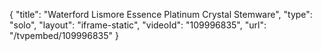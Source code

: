 {
    "title": "Waterford Lismore Essence Platinum Crystal Stemware",
    "type": "solo",
    "layout": "iframe-static",
    "videoId": "109996835",
    "url": "\/tvpembed\/109996835"
}